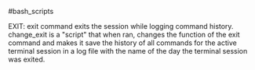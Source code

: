 #bash_scripts

EXIT:
exit command exits the session while logging command history.
change_exit is a "script" that when ran, changes the function of the 
exit command and makes it save the history of all commands for the 
active terminal session in a log file with the name of the day the 
terminal session was exited.

